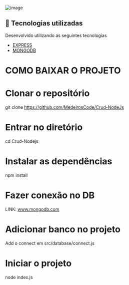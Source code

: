 ![image](https://user-images.githubusercontent.com/90536013/196011879-9b4d6992-97f1-483c-8bda-82491ff509d6.png)


## 🚀 Tecnologias utilizadas

Desenvolvido utilizando as seguintes tecnologias

- [EXPRESS](https://www.npmjs.com/package/express)
- [MONGODB](https://www.npmjs.com/package/mongoose)

# COMO BAIXAR O PROJETO

# Clonar o repositório
 git clone https://github.com/MedeirosCode/Crud-NodeJs

 # Entrar no diretório
   cd Crud-Nodejs

 # Instalar as dependências
   npm install
  
  # Fazer conexão no DB
   LINK: www.mongodb.com
  
  # Adicionar banco no projeto
   Add o connect em src/database/connect.js
  
   # Iniciar o projeto
   node index.js
